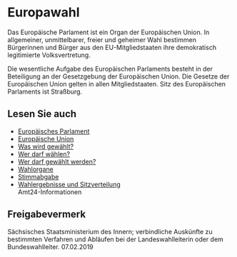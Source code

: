 # Europawahl

Das Europäische Parlament ist ein Organ der Europäischen Union. In allgemeiner, unmittelbarer, freier und geheimer Wahl bestimmen Bürgerinnen und Bürger aus den EU-Mitgliedstaaten ihre demokratisch legitimierte Volksvertretung.

Die wesentliche Aufgabe des Europäischen Parlaments besteht in der Beteiligung an der Gesetzgebung der Europäischen Union. Die Gesetze der Europäischen Union gelten in allen Mitgliedstaaten. Sitz des Europäischen Parlaments ist Straßburg.

## Lesen Sie auch

* [Europäisches Parlament](http://www.europarl.europa.eu/portal/de "Europäisches Parlament")
* [Europäische Union](https://europa.eu/european-union/index_de "Europäische Union")
* [Was wird gewählt?](https://amt24dev.sachsen.de/zufi/lebenslagen/5000832)
* [Wer darf wählen?](https://amt24dev.sachsen.de/zufi/lebenslagen/5000559)
* [Wer darf gewählt werden?](https://amt24dev.sachsen.de/zufi/lebenslagen/5000709)
* [Wahlorgane](https://amt24dev.sachsen.de/zufi/lebenslagen/5000143)
* [Stimmabgabe](https://amt24dev.sachsen.de/zufi/lebenslagen/5000556)
* [Wahlergebnisse und Sitzverteilung](https://amt24dev.sachsen.de/zufi/lebenslagen/5000700)  
  Amt24-Informationen

## Freigabevermerk

Sächsisches Staatsministerium des Innern; verbindliche Auskünfte zu bestimmten Verfahren und Abläufen bei der Landeswahlleiterin oder dem Bundeswahlleiter. 07.02.2019
